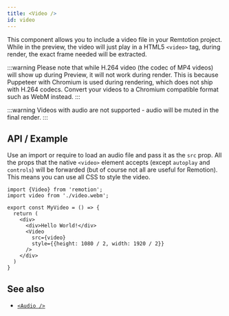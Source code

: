 ```yaml
---
title: <Video />
id: video
---
```


This component allows you to include a video file in your Remtotion project. While in the preview, the video will just play in a HTML5 `<video>` tag, during render, the exact frame needed will be extracted.

:::warning
Please note that while H.264 video (the codec of MP4 videos) will show up during Preview, it will not work during render. This is because Puppeteer with Chromium is used during rendering, which does not ship with H.264 codecs. Convert your videos to a Chromium compatible format such as WebM instead.
:::

:::warning
Videos with audio are not supported - audio will be muted in the final render.
:::

## API / Example

Use an import or require to load an audio file and pass it as the `src` prop. All the props that the native `<video>` element accepts (except `autoplay` and `controls`) will be forwarded (but of course not all are useful for Remotion). This means you can use all CSS to style the video.

```tsx
import {Video} from 'remotion';
import video from './video.webm';

export const MyVideo = () => {
  return (
    <div>
      <div>Hello World!</div>
      <Video
        src={video}
        style={{height: 1080 / 2, width: 1920 / 2}}
      />
    </div>
  )
}
```

## See also

- [`<Audio />`](audio)
